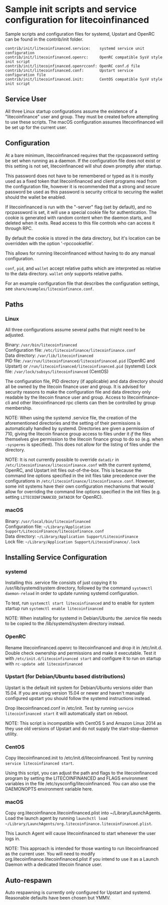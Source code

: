Sample init scripts and service configuration for litecoinfinanced
==========================================================

Sample scripts and configuration files for systemd, Upstart and OpenRC
can be found in the contrib/init folder.

    contrib/init/litecoinfinanced.service:    systemd service unit configuration
    contrib/init/litecoinfinanced.openrc:     OpenRC compatible SysV style init script
    contrib/init/litecoinfinanced.openrcconf: OpenRC conf.d file
    contrib/init/litecoinfinanced.conf:       Upstart service configuration file
    contrib/init/litecoinfinanced.init:       CentOS compatible SysV style init script

Service User
---------------------------------

All three Linux startup configurations assume the existence of a "litecoinfinance" user
and group.  They must be created before attempting to use these scripts.
The macOS configuration assumes litecoinfinanced will be set up for the current user.

Configuration
---------------------------------

At a bare minimum, litecoinfinanced requires that the rpcpassword setting be set
when running as a daemon.  If the configuration file does not exist or this
setting is not set, litecoinfinanced will shut down promptly after startup.

This password does not have to be remembered or typed as it is mostly used
as a fixed token that litecoinfinanced and client programs read from the configuration
file, however it is recommended that a strong and secure password be used
as this password is security critical to securing the wallet should the
wallet be enabled.

If litecoinfinanced is run with the "-server" flag (set by default), and no rpcpassword is set,
it will use a special cookie file for authentication. The cookie is generated with random
content when the daemon starts, and deleted when it exits. Read access to this file
controls who can access it through RPC.

By default the cookie is stored in the data directory, but it's location can be overridden
with the option '-rpccookiefile'.

This allows for running litecoinfinanced without having to do any manual configuration.

`conf`, `pid`, and `wallet` accept relative paths which are interpreted as
relative to the data directory. `wallet` *only* supports relative paths.

For an example configuration file that describes the configuration settings,
see `share/examples/litecoinfinance.conf`.

Paths
---------------------------------

### Linux

All three configurations assume several paths that might need to be adjusted.

Binary:              `/usr/bin/litecoinfinanced`  
Configuration file:  `/etc/litecoinfinance/litecoinfinance.conf`  
Data directory:      `/var/lib/litecoinfinanced`  
PID file:            `/var/run/litecoinfinanced/litecoinfinanced.pid` (OpenRC and Upstart) or `/run/litecoinfinanced/litecoinfinanced.pid` (systemd)
Lock file:           `/var/lock/subsys/litecoinfinanced` (CentOS)  

The configuration file, PID directory (if applicable) and data directory
should all be owned by the litecoin finance user and group.  It is advised for security
reasons to make the configuration file and data directory only readable by the
litecoin finance user and group.  Access to litecoinfinance-cli and other litecoinfinanced rpc clients
can then be controlled by group membership.

NOTE: When using the systemd .service file, the creation of the aforementioned
directories and the setting of their permissions is automatically handled by
systemd. Directories are given a permission of 710, giving the litecoin finance group
access to files under it _if_ the files themselves give permission to the
litecoin finance group to do so (e.g. when `-sysperms` is specified). This does not allow
for the listing of files under the directory.

NOTE: It is not currently possible to override `datadir` in
`/etc/litecoinfinance/litecoinfinance.conf` with the current systemd, OpenRC, and Upstart init
files out-of-the-box. This is because the command line options specified in the
init files take precedence over the configurations in
`/etc/litecoinfinance/litecoinfinance.conf`. However, some init systems have their own
configuration mechanisms that would allow for overriding the command line
options specified in the init files (e.g. setting `LITECOINFINANCED_DATADIR` for
OpenRC).

### macOS

Binary:              `/usr/local/bin/litecoinfinanced`  
Configuration file:  `~/Library/Application Support/LitecoinFinance/litecoinfinance.conf`  
Data directory:      `~/Library/Application Support/LitecoinFinance`  
Lock file:           `~/Library/Application Support/LitecoinFinance/.lock`  

Installing Service Configuration
-----------------------------------

### systemd

Installing this .service file consists of just copying it to
/usr/lib/systemd/system directory, followed by the command
`systemctl daemon-reload` in order to update running systemd configuration.

To test, run `systemctl start litecoinfinanced` and to enable for system startup run
`systemctl enable litecoinfinanced`

NOTE: When installing for systemd in Debian/Ubuntu the .service file needs to be copied to the /lib/systemd/system directory instead.

### OpenRC

Rename litecoinfinanced.openrc to litecoinfinanced and drop it in /etc/init.d.  Double
check ownership and permissions and make it executable.  Test it with
`/etc/init.d/litecoinfinanced start` and configure it to run on startup with
`rc-update add litecoinfinanced`

### Upstart (for Debian/Ubuntu based distributions)

Upstart is the default init system for Debian/Ubuntu versions older than 15.04. If you are using version 15.04 or newer and haven't manually configured upstart you should follow the systemd instructions instead.

Drop litecoinfinanced.conf in /etc/init.  Test by running `service litecoinfinanced start`
it will automatically start on reboot.

NOTE: This script is incompatible with CentOS 5 and Amazon Linux 2014 as they
use old versions of Upstart and do not supply the start-stop-daemon utility.

### CentOS

Copy litecoinfinanced.init to /etc/init.d/litecoinfinanced. Test by running `service litecoinfinanced start`.

Using this script, you can adjust the path and flags to the litecoinfinanced program by
setting the LITECOINFINANCED and FLAGS environment variables in the file
/etc/sysconfig/litecoinfinanced. You can also use the DAEMONOPTS environment variable here.

### macOS

Copy org.litecoinfinance.litecoinfinanced.plist into ~/Library/LaunchAgents. Load the launch agent by
running `launchctl load ~/Library/LaunchAgents/org.litecoinfinance.litecoinfinanced.plist`.

This Launch Agent will cause litecoinfinanced to start whenever the user logs in.

NOTE: This approach is intended for those wanting to run litecoinfinanced as the current user.
You will need to modify org.litecoinfinance.litecoinfinanced.plist if you intend to use it as a
Launch Daemon with a dedicated litecoin finance user.

Auto-respawn
-----------------------------------

Auto respawning is currently only configured for Upstart and systemd.
Reasonable defaults have been chosen but YMMV.
